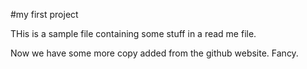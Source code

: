 #my first project

THis is a sample file containing some stuff in a read me file.

Now we have some more copy added from the github website. Fancy.
